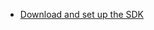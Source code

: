 * [Download and set up the SDK](/docs/guides/oie-embedded-common-download-setup-app/aspnet/main/)
<br />
